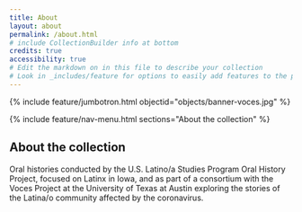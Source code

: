 ```yaml
---
title: About
layout: about
permalink: /about.html
# include CollectionBuilder info at bottom
credits: true
accessibility: true
# Edit the markdown on in this file to describe your collection
# Look in _includes/feature for options to easily add features to the page
---
```


{% include feature/jumbotron.html objectid="objects/banner-voces.jpg" %} 

{% include feature/nav-menu.html sections="About the collection" %}

## About the collection

Oral histories conducted by the U.S. Latino/a Studies Program Oral History Project, focused on Latinx in Iowa, and as part of a consortium with the Voces Project at the University of Texas at Austin exploring the stories of the Latina/o community affected by the coronavirus.